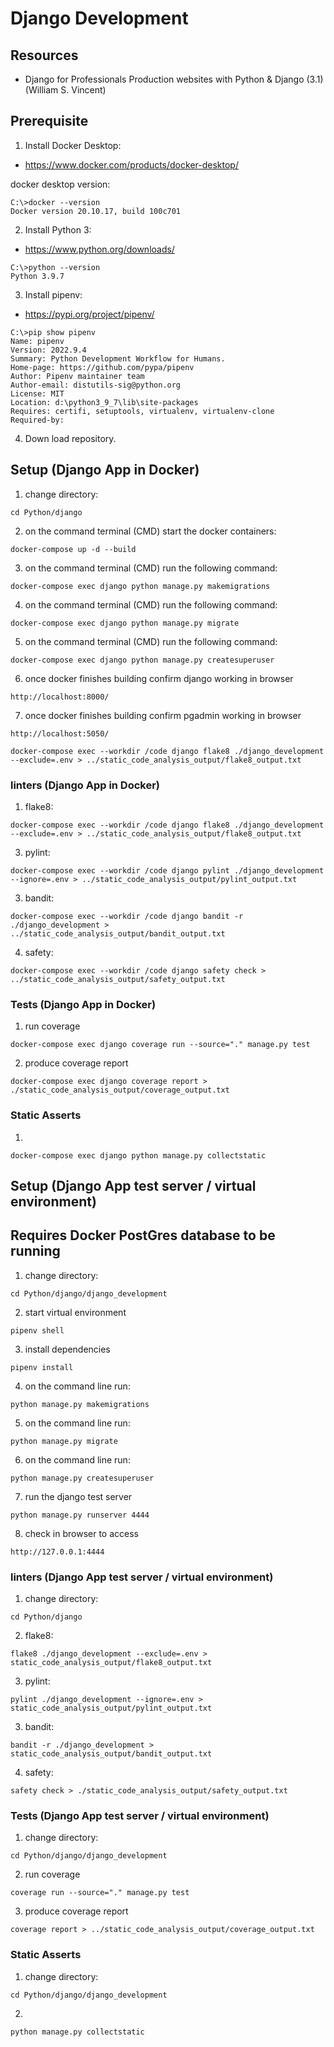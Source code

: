 # Django Development

## Resources

* Django for Professionals Production websites with Python & Django (3.1) (William S. Vincent)

## Prerequisite

1. Install Docker Desktop:

* https://www.docker.com/products/docker-desktop/

docker desktop version:

```
C:\>docker --version
Docker version 20.10.17, build 100c701
```

2. Install Python 3:

* https://www.python.org/downloads/

```
C:\>python --version
Python 3.9.7
```

3. Install pipenv: 

* https://pypi.org/project/pipenv/

```
C:\>pip show pipenv
Name: pipenv
Version: 2022.9.4
Summary: Python Development Workflow for Humans.
Home-page: https://github.com/pypa/pipenv
Author: Pipenv maintainer team
Author-email: distutils-sig@python.org
License: MIT
Location: d:\python3_9_7\lib\site-packages
Requires: certifi, setuptools, virtualenv, virtualenv-clone
Required-by:
```

4. Down load repository. 

## Setup (Django App in Docker)

1. change directory: 

```
cd Python/django
```

2. on the command terminal (CMD) start the docker containers:

```docker
docker-compose up -d --build
```

3. on the command terminal (CMD) run the following command: 

```
docker-compose exec django python manage.py makemigrations
```

4. on the command terminal (CMD) run the following command:

```
docker-compose exec django python manage.py migrate
```

5. on the command terminal (CMD) run the following command:

```
docker-compose exec django python manage.py createsuperuser
```

6. once docker finishes building confirm django working in browser

```
http://localhost:8000/
```

7. once docker finishes building confirm pgadmin working in browser

```
http://localhost:5050/
```

```
docker-compose exec --workdir /code django flake8 ./django_development --exclude=.env > ../static_code_analysis_output/flake8_output.txt
```

### linters (Django App in Docker)

1. flake8:

```
docker-compose exec --workdir /code django flake8 ./django_development --exclude=.env > ../static_code_analysis_output/flake8_output.txt
```

3. pylint:

```
docker-compose exec --workdir /code django pylint ./django_development --ignore=.env > ../static_code_analysis_output/pylint_output.txt
```

3. bandit:

```
docker-compose exec --workdir /code django bandit -r ./django_development > ../static_code_analysis_output/bandit_output.txt
```

4. safety:

```
docker-compose exec --workdir /code django safety check > ../static_code_analysis_output/safety_output.txt
```

### Tests (Django App in Docker)

1. run coverage 

```
docker-compose exec django coverage run --source="." manage.py test
```

2. produce coverage report

```
docker-compose exec django coverage report > ./static_code_analysis_output/coverage_output.txt
```

### Static Asserts

1. 

```
docker-compose exec django python manage.py collectstatic
```

## Setup (Django App test server / virtual environment)
## Requires Docker PostGres database to be running

1. change directory: 

```
cd Python/django/django_development
``` 

2. start virtual environment 

```
pipenv shell
```

3. install dependencies 

```
pipenv install
```

4. on the command line run:

```
python manage.py makemigrations
```

5. on the command line run:

```
python manage.py migrate
```

6. on the command line run:

```
python manage.py createsuperuser
```

7. run the django test server

```
python manage.py runserver 4444
```

8. check in browser to access 

```
http://127.0.0.1:4444
```

### linters (Django App test server / virtual environment)

1. change directory: 

```
cd Python/django
```

2. flake8:

```
flake8 ./django_development --exclude=.env > static_code_analysis_output/flake8_output.txt
```

3. pylint:

```
pylint ./django_development --ignore=.env > static_code_analysis_output/pylint_output.txt
```

3. bandit:

```
bandit -r ./django_development > static_code_analysis_output/bandit_output.txt
```

4. safety:

```
safety check > ./static_code_analysis_output/safety_output.txt
```

### Tests (Django App test server / virtual environment)

1. change directory: 

```
cd Python/django/django_development
```

2. run coverage 

```
coverage run --source="." manage.py test
```

3. produce coverage report

```
coverage report > ../static_code_analysis_output/coverage_output.txt
```

### Static Asserts

1. change directory: 

```
cd Python/django/django_development
```

2. 

```
python manage.py collectstatic
```